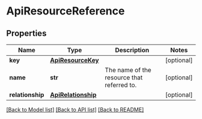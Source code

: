 # ApiResourceReference

## Properties

| Name             | Type                                      | Description                                | Notes      |
| ---------------- | ----------------------------------------- | ------------------------------------------ | ---------- |
| **key**          | [**ApiResourceKey**](ApiResourceKey.md)   |                                            | [optional] |
| **name**         | **str**                                   | The name of the resource that referred to. | [optional] |
| **relationship** | [**ApiRelationship**](ApiRelationship.md) |                                            | [optional] |

[[Back to Model list]](../README.md#documentation-for-models) [[Back to API list]](../README.md#documentation-for-api-endpoints) [[Back to README]](../README.md)
